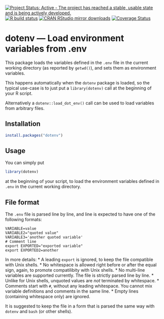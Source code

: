
<!-- badges: start -->

[![Project Status: Active - The project has reached a stable, usable
state and is being actively
developed.](https://www.repostatus.org/badges/latest/active.svg)](https://www.repostatus.org/#active)
[![R build
status](https://github.com/gaborcsardi/dotenv/workflows/R-CMD-check/badge.svg)](https://github.com/gaborcsardi/dotenv/actions)
[![CRAN RStudio mirror
downloads](https://cranlogs.r-pkg.org/badges/dotenv)](https://www.r-pkg.org/pkg/dotenv)
[![Coverage
Status](https://img.shields.io/codecov/c/github/gaborcsardi/dotenv/master.svg)](https://codecov.io/github/gaborcsardi/dotenv?branch=master)
<!-- badges: end -->

# dotenv — Load environment variables from .env

This package loads the variables defined in the `.env` file in the
current working directory (as reported by `getwd()`), and sets them as
environment variables.

This happens automatically when the `dotenv` package is loaded, so the
typical use-case is to just put a `library(dotenv)` call at the
beginning of your R script.

Alternatively a `dotenv::load_dot_env()` call can be used to load
variables from arbitrary files.

## Installation

``` r
install.packages("dotenv")
```

## Usage

You can simply put

``` r
library(dotenv)
```

at the beginning of your script, to load the environment variables
defined in `.env` in the current working directory.

## File format

The `.env` file is parsed line by line, and line is expected to have one
of the following formats:

    VARIABLE=value
    VARIABLE2="quoted value"
    VARIABLE3='another quoted variable'
    # Comment line
    export EXPORTED="exported variable"
    export EXPORTED2=another

In more details: \* A leading `export` is ignored, to keep the file
compatible with Unix shells. \* No whitespace is allowed right before or
after the equal sign, again, to promote compatilibity with Unix shells.
\* No multi-line variables are supported currently. The file is strictly
parsed line by line. \* Unlike for Unix shells, unquoted values are
*not* terminated by whitespace. \* Comments start with `#`, without any
leading whitespace. You cannot mix variable definitions and comments in
the same line. \* Empty lines (containing whitespace only) are ignored.

It is suggested to keep the file in a form that is parsed the same way
with `dotenv` and `bash` (or other shells).
